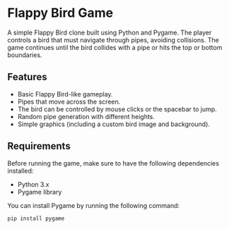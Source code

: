 # Flappy Bird Game

A simple Flappy Bird clone built using Python and Pygame. The player controls a bird that must navigate through pipes, avoiding collisions. The game continues until the bird collides with a pipe or hits the top or bottom boundaries.

## Features
- Basic Flappy Bird-like gameplay.
- Pipes that move across the screen.
- The bird can be controlled by mouse clicks or the spacebar to jump.
- Random pipe generation with different heights.
- Simple graphics (including a custom bird image and background).

## Requirements
Before running the game, make sure to have the following dependencies installed:

- Python 3.x
- Pygame library

You can install Pygame by running the following command:
```bash
pip install pygame
